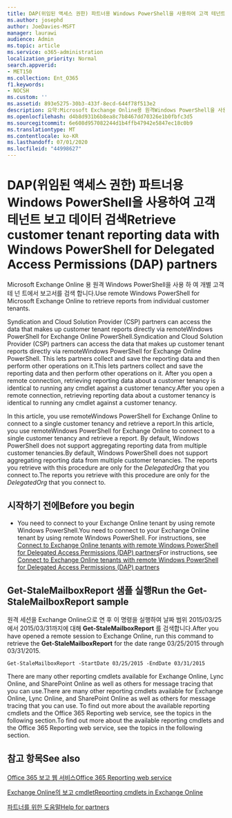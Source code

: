 ```yaml
---
title: DAP(위임된 액세스 권한) 파트너용 Windows PowerShell을 사용하여 고객 테넌트 보고 데이터 검색
ms.author: josephd
author: JoeDavies-MSFT
manager: laurawi
audience: Admin
ms.topic: article
ms.service: o365-administration
localization_priority: Normal
search.appverid:
- MET150
ms.collection: Ent_O365
f1.keywords:
- NOCSH
ms.custom: ''
ms.assetid: 893e5275-30b3-433f-8ecd-644f78f513e2
description: 요약:Microsoft Exchange Online용 원격Windows PowerShell을 사용하여 개별 고객 테넌트에서 보고서를 검색합니다.
ms.openlocfilehash: d4b8d931b6b8ea8c7b8467dd70326e1b0fbfc3d5
ms.sourcegitcommit: 6e608d957082244d1b4ffb47942e5847ec18c0b9
ms.translationtype: MT
ms.contentlocale: ko-KR
ms.lasthandoff: 07/01/2020
ms.locfileid: "44998627"
---
```

# <a name="retrieve-customer-tenant-reporting-data-with-windows-powershell-for-delegated-access-permissions-dap-partners"></a><span data-ttu-id="a3825-103">DAP(위임된 액세스 권한) 파트너용 Windows PowerShell을 사용하여 고객 테넌트 보고 데이터 검색</span><span class="sxs-lookup"><span data-stu-id="a3825-103">Retrieve customer tenant reporting data with Windows PowerShell for Delegated Access Permissions (DAP) partners</span></span>

<span data-ttu-id="a3825-104">Microsoft Exchange Online 용 원격 Windows PowerShell을 사용 하 여 개별 고객 테 넌 트에서 보고서를 검색 합니다.</span><span class="sxs-lookup"><span data-stu-id="a3825-104">Use remote Windows PowerShell for Microsoft Exchange Online to retrieve reports from individual customer tenants.</span></span>
  
<span data-ttu-id="a3825-105">Syndication and Cloud Solution Provider (CSP) partners can access the data that makes up customer tenant reports directly via remoteWindows PowerShell for Exchange Online PowerShell.</span><span class="sxs-lookup"><span data-stu-id="a3825-105">Syndication and Cloud Solution Provider (CSP) partners can access the data that makes up customer tenant reports directly via remoteWindows PowerShell for Exchange Online PowerShell.</span></span> <span data-ttu-id="a3825-106">This lets partners collect and save the reporting data and then perform other operations on it.</span><span class="sxs-lookup"><span data-stu-id="a3825-106">This lets partners collect and save the reporting data and then perform other operations on it.</span></span> <span data-ttu-id="a3825-107">After you open a remote connection, retrieving reporting data about a customer tenancy is identical to running any cmdlet against a customer tenancy.</span><span class="sxs-lookup"><span data-stu-id="a3825-107">After you open a remote connection, retrieving reporting data about a customer tenancy is identical to running any cmdlet against a customer tenancy.</span></span>
  
<span data-ttu-id="a3825-108">In this article, you use remoteWindows PowerShell for Exchange Online to connect to a single customer tenancy and retrieve a report.</span><span class="sxs-lookup"><span data-stu-id="a3825-108">In this article, you use remoteWindows PowerShell for Exchange Online to connect to a single customer tenancy and retrieve a report.</span></span> <span data-ttu-id="a3825-109">By default, Windows PowerShell does not support aggregating reporting data from multiple customer tenancies.</span><span class="sxs-lookup"><span data-stu-id="a3825-109">By default, Windows PowerShell does not support aggregating reporting data from multiple customer tenancies.</span></span> <span data-ttu-id="a3825-110">The reports you retrieve with this procedure are only for the  _DelegatedOrg_ that you connect to.</span><span class="sxs-lookup"><span data-stu-id="a3825-110">The reports you retrieve with this procedure are only for the  _DelegatedOrg_ that you connect to.</span></span>
  
 
## <a name="before-you-begin"></a><span data-ttu-id="a3825-111">시작하기 전에</span><span class="sxs-lookup"><span data-stu-id="a3825-111">Before you begin</span></span>

- <span data-ttu-id="a3825-112">You need to connect to your Exchange Online tenant by using remote Windows PowerShell.</span><span class="sxs-lookup"><span data-stu-id="a3825-112">You need to connect to your Exchange Online tenant by using remote Windows PowerShell.</span></span> <span data-ttu-id="a3825-113">For instructions, see [Connect to Exchange Online tenants with remote Windows PowerShell for Delegated Access Permissions (DAP) partners](connect-to-exchange-online-tenants-with-remote-windows-powershell-for-delegated.md)</span><span class="sxs-lookup"><span data-stu-id="a3825-113">For instructions, see [Connect to Exchange Online tenants with remote Windows PowerShell for Delegated Access Permissions (DAP) partners](connect-to-exchange-online-tenants-with-remote-windows-powershell-for-delegated.md)</span></span>
    
## <a name="run-the-get-stalemailboxreport-sample"></a><span data-ttu-id="a3825-114">Get-StaleMailboxReport 샘플 실행</span><span class="sxs-lookup"><span data-stu-id="a3825-114">Run the Get-StaleMailboxReport sample</span></span>

<span data-ttu-id="a3825-115">원격 세션을 Exchange Online으로 연 후 이 명령을 실행하여 날짜 범위 2015/03/25에서 2015/03/31까지에 대해 **Get-StaleMailboxReport** 를 검색합니다.</span><span class="sxs-lookup"><span data-stu-id="a3825-115">After you have opened a remote session to Exchange Online, run this command to retrieve the **Get-StaleMailboxReport** for the date range 03/25/2015 through 03/31/2015.</span></span>
  
```
Get-StaleMailboxReport -StartDate 03/25/2015 -EndDate 03/31/2015
```

<span data-ttu-id="a3825-116">There are many other reporting cmdlets available for Exchange Online, Lync Online, and SharePoint Online as well as others for message tracing that you can use.</span><span class="sxs-lookup"><span data-stu-id="a3825-116">There are many other reporting cmdlets available for Exchange Online, Lync Online, and SharePoint Online as well as others for message tracing that you can use.</span></span> <span data-ttu-id="a3825-117">To find out more about the available reporting cmdlets and the Office 365 Reporting web service, see the topics in the following section.</span><span class="sxs-lookup"><span data-stu-id="a3825-117">To find out more about the available reporting cmdlets and the Office 365 Reporting web service, see the topics in the following section.</span></span>
  
## <a name="see-also"></a><span data-ttu-id="a3825-118">참고 항목</span><span class="sxs-lookup"><span data-stu-id="a3825-118">See also</span></span>

#### 

[<span data-ttu-id="a3825-119">Office 365 보고 웹 서비스</span><span class="sxs-lookup"><span data-stu-id="a3825-119">Office 365 Reporting web service</span></span>](https://go.microsoft.com/fwlink/p/?LinkId=532777)
  
[<span data-ttu-id="a3825-120">Exchange Online의 보고 cmdlet</span><span class="sxs-lookup"><span data-stu-id="a3825-120">Reporting cmdlets in Exchange Online</span></span>](https://go.microsoft.com/fwlink/p/?LinkId=526430)
  
[<span data-ttu-id="a3825-121">파트너를 위한 도움말</span><span class="sxs-lookup"><span data-stu-id="a3825-121">Help for partners</span></span>](https://go.microsoft.com/fwlink/p/?LinkID=533477)


